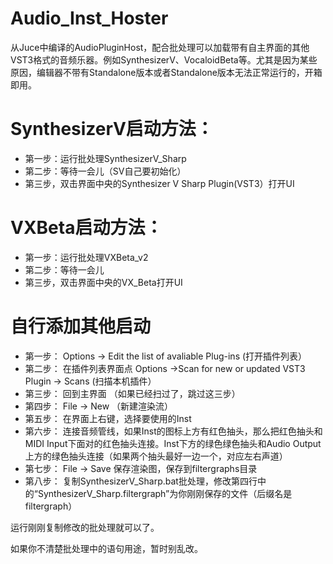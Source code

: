 # Audio_Inst_Hoster
 从Juce中编译的AudioPluginHost，配合批处理可以加载带有自主界面的其他VST3格式的音频乐器。例如SynthesizerV、VocaloidBeta等。尤其是因为某些原因，编辑器不带有Standalone版本或者Standalone版本无法正常运行的，开箱即用。

# SynthesizerV启动方法：
* 第一步：运行批处理SynthesizerV_Sharp
* 第二步：等待一会儿（SV自己要初始化）
* 第三步，双击界面中央的Synthesizer V Sharp Plugin(VST3）打开UI

# VXBeta启动方法：
* 第一步：运行批处理VXBeta_v2
* 第二步：等待一会儿
* 第三步，双击界面中央的VX_Beta打开UI

# 自行添加其他启动
* 第一步： Options -> Edit the list of avaliable Plug-ins (打开插件列表）
* 第二步： 在插件列表界面点 Options ->Scan for new or updated VST3 Plugin -> Scans (扫描本机插件）
* 第三步： 回到主界面 （如果已经扫过了，跳过这三步）
* 第四步： File -> New （新建渲染流）
* 第五步： 在界面上右键，选择要使用的Inst
* 第六步： 连接音频管线，如果Inst的图标上方有红色抽头，那么把红色抽头和MIDI Input下面对的红色抽头连接。Inst下方的绿色绿色抽头和Audio Output上方的绿色抽头连接（如果两个抽头最好一边一个，对应左右声道）
* 第七步： File -> Save 保存渲染图，保存到filtergraphs目录
* 第八步： 复制SynthesizerV_Sharp.bat批处理，修改第四行中的“SynthesizerV_Sharp.filtergraph”为你刚刚保存的文件（后缀名是filtergraph）

运行刚刚复制修改的批处理就可以了。

如果你不清楚批处理中的语句用途，暂时别乱改。



